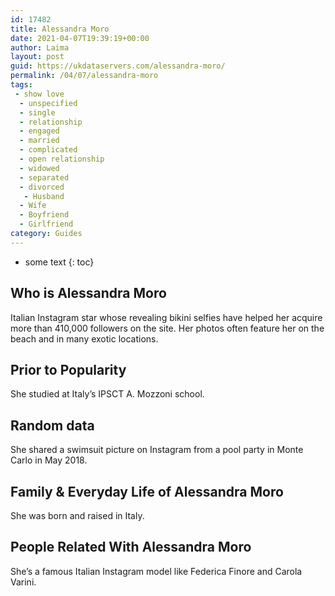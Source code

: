 ```yaml
---
id: 17482
title: Alessandra Moro
date: 2021-04-07T19:39:19+00:00
author: Laima
layout: post
guid: https://ukdataservers.com/alessandra-moro/
permalink: /04/07/alessandra-moro
tags:
 - show love
  - unspecified
  - single
  - relationship
  - engaged
  - married
  - complicated
  - open relationship
  - widowed
  - separated
  - divorced
   - Husband
  - Wife
  - Boyfriend
  - Girlfriend
category: Guides
---
```


* some text
{: toc}


## Who is Alessandra Moro
                  
                  
                  
Italian Instagram star whose revealing bikini selfies have helped her acquire more than 410,000 followers on the site. Her photos often feature her on the beach and in many exotic locations.
                  
              
            
              
            
                
                
                
## Prior to Popularity
                  
                  
                  
She studied at Italy&#8217;s IPSCT A. Mozzoni school.
                  
              
            
              
            
                
                
                
## Random data
                  
                  
                  
She shared a swimsuit picture on Instagram from a pool party in Monte Carlo in May 2018.
                  
              
            
              
            
                
                
                
## Family & Everyday Life of Alessandra Moro
                  
                  
                  
She was born and raised in Italy.
                  
              
            
              
            
                
                
                
## People Related With Alessandra Moro
                  
                  
                  
She&#8217;s a famous Italian Instagram model like Federica Finore and Carola Varini.
                  
              
            
              
            
                
              
            
              
              
            
            
              
            
          
          
          